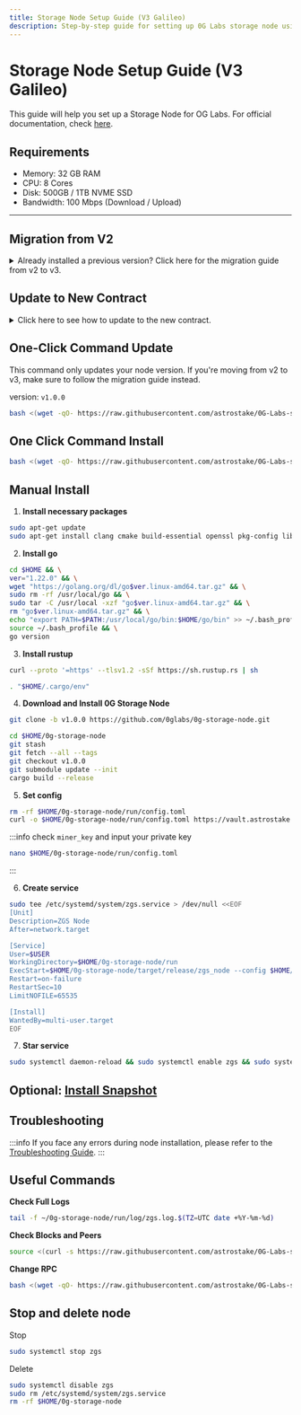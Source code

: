 ```yaml
---
title: Storage Node Setup Guide (V3 Galileo)
description: Step-by-step guide for setting up 0G Labs storage node using AstroStake tools.
---
```


# Storage Node Setup Guide (V3 Galileo)

This guide will help you set up a Storage Node for OG Labs.
For official documentation, check [here](https://docs.0g.ai/run-a-node/storage-node).

## Requirements
- Memory: 32 GB RAM
- CPU: 8 Cores
- Disk: 500GB / 1TB NVME SSD
- Bandwidth: 100 Mbps (Download / Upload)

----
## Migration from V2

<div class="custom-collapse">
<details>
  <summary>Already installed a previous version? Click here for the migration guide from v2 to v3.</summary>

<div class="collapse-content">

Version: `v1.0.0`

## One-Click Command
```bash
bash <(wget -qO- https://raw.githubusercontent.com/astrostake/0G-Labs-script/refs/heads/main/storage-node/galileo/migration_storage_node_v3.sh)
```

## Manual Install

1. **Stop Service**

```bash
systemctl stop zgs
```

2. **Remove db folder**
```bash
rm -rf $HOME/0g-storage-node/run/db
```

3. **Backup Config**

```bash
cp $HOME/0g-storage-node/run/config.toml $HOME/zgs-config.toml.backup
```
4. **Update to v1.0.0**
```bash
cd $HOME/0g-storage-node
git stash
git fetch --all --tags
git checkout v1.0.0
git submodule update --init
cargo build --release
```

5. **Download V3 Config**

```bash
rm -rf $HOME/0g-storage-node/run/config.toml
curl -o $HOME/0g-storage-node/run/config.toml https://vault.astrostake.xyz/0g-labs/config-v3.toml
```

:::info
check `miner_key` and input your private key

```bash
nano $HOME/0g-storage-node/run/config.toml
```
:::

6. **Delete and Create New Service**
```bash
sudo rm -f /etc/systemd/system/zgs.service
```
```bash
sudo tee /etc/systemd/system/zgs.service > /dev/null <<EOF
[Unit]
Description=ZGS Node
After=network.target

[Service]
User=$USER
WorkingDirectory=$HOME/0g-storage-node/run
ExecStart=$HOME/0g-storage-node/target/release/zgs_node --config $HOME/0g-storage-node/run/config.toml
Restart=on-failure
RestartSec=10
LimitNOFILE=65535

[Install]
WantedBy=multi-user.target
EOF
```

7. **Restart Service**

```bash
sudo systemctl daemon-reload && sudo systemctl enable zgs && sudo systemctl start zgs
```
</div>
</details>
</div>

## Update to New Contract

<div class="custom-collapse">
<details>
  <summary>Click here to see how to update to the new contract.</summary>

<div class="collapse-content">

Stop zgs service
```bash
systemctl stop zgs
```

Delete old `db`
```bash
rm -rf $HOME/0g-storage-node/run/db
```
:::tabs
== Download new config
Download new config
```bash
rm -rf $HOME/0g-storage-node/run/config.toml
curl -o $HOME/0g-storage-node/run/config.toml https://vault.astrostake.xyz/0g-labs/config-v3.toml
```

> Check `miner_key` and input your private key
```bash
nano $HOME/0g-storage-node/run/config.toml
```

== Edit existing config
Edit `config.toml`
```bash
#!/bin/bash

# Detect config file
if [ -f "$HOME/0g-storage-node/run/config.toml" ]; then
  CONFIG_FILE="$HOME/0g-storage-node/run/config.toml"
elif [ -f "$HOME/0g-storage-node/run/config-testnet-turbo.toml" ]; then
  CONFIG_FILE="$HOME/0g-storage-node/run/config-testnet-turbo.toml"
else
  echo "No config file found (config.toml or config-testnet-turbo.toml)."
  exit 1
fi

echo "Editing config file: $CONFIG_FILE"

# Define new contract addresses and block number
LOG_CONTRACT="0xbD75117F80b4E22698D0Cd7612d92BDb8eaff628"
LOG_BLOCK=326165
MINE_CONTRACT="0x3A0d1d67497Ad770d6f72e7f4B8F0BAbaa2A649C"
REWARD_CONTRACT="0xd3D4D91125D76112AE256327410Dd0414Ee08Cb4"

# Backup original config
cp "$CONFIG_FILE" "$CONFIG_FILE.bak"

# Update values using sed
sed -i "s/^log_contract_address = \".*\"/log_contract_address = \"$LOG_CONTRACT\"/" "$CONFIG_FILE"
sed -i "s/^log_sync_start_block_number = .*/log_sync_start_block_number = $LOG_BLOCK/" "$CONFIG_FILE"
sed -i "s/^mine_contract_address = \".*\"/mine_contract_address = \"$MINE_CONTRACT\"/" "$CONFIG_FILE"
sed -i "s/^reward_contract_address = \".*\"/reward_contract_address = \"$REWARD_CONTRACT\"/" "$CONFIG_FILE"

echo "Contract addresses and start block updated successfully."
```
:::

Restart zgs service
```bash
systemctl restart zgs
```

</div>
</details>
</div>

## One-Click Command Update

This command only updates your node version. If you're moving from v2 to v3, make sure to follow the migration guide instead.

version: `v1.0.0`
```bash
bash <(wget -qO- https://raw.githubusercontent.com/astrostake/0G-Labs-script/refs/heads/main/storage-node/galileo/storage_node_update_v3.sh)
```

## One Click Command Install

```bash
bash <(wget -qO- https://raw.githubusercontent.com/astrostake/0G-Labs-script/refs/heads/main/storage-node/galileo/0g_storage_node_v3_chain.sh)
```

## Manual Install

1. **Install necessary packages**
```bash
sudo apt-get update
sudo apt-get install clang cmake build-essential openssl pkg-config libssl-dev jq git bc
```
2. **Install go**
```bash
cd $HOME && \
ver="1.22.0" && \
wget "https://golang.org/dl/go$ver.linux-amd64.tar.gz" && \
sudo rm -rf /usr/local/go && \
sudo tar -C /usr/local -xzf "go$ver.linux-amd64.tar.gz" && \
rm "go$ver.linux-amd64.tar.gz" && \
echo "export PATH=$PATH:/usr/local/go/bin:$HOME/go/bin" >> ~/.bash_profile && \
source ~/.bash_profile && \
go version
```
3. **Install rustup**
```bash
curl --proto '=https' --tlsv1.2 -sSf https://sh.rustup.rs | sh
```
```bash
. "$HOME/.cargo/env"
```
4. **Download and Install 0G Storage Node**
```bash
git clone -b v1.0.0 https://github.com/0glabs/0g-storage-node.git
```
```bash
cd $HOME/0g-storage-node
git stash
git fetch --all --tags
git checkout v1.0.0
git submodule update --init
cargo build --release
```
5. **Set config**

```bash
rm -rf $HOME/0g-storage-node/run/config.toml
curl -o $HOME/0g-storage-node/run/config.toml https://vault.astrostake.xyz/0g-labs/config-v3.toml
```

:::info
check `miner_key` and input your private key
```bash
nano $HOME/0g-storage-node/run/config.toml
```
:::

6. **Create service**
```bash
sudo tee /etc/systemd/system/zgs.service > /dev/null <<EOF
[Unit]
Description=ZGS Node
After=network.target

[Service]
User=$USER
WorkingDirectory=$HOME/0g-storage-node/run
ExecStart=$HOME/0g-storage-node/target/release/zgs_node --config $HOME/0g-storage-node/run/config.toml
Restart=on-failure
RestartSec=10
LimitNOFILE=65535

[Install]
WantedBy=multi-user.target
EOF
```
7. **Star service**
```bash
sudo systemctl daemon-reload && sudo systemctl enable zgs && sudo systemctl start zgs
```
## Optional: [Install Snapshot](/0g-labs/snapshot-v3)

## Troubleshooting

:::info
If you face any errors during node installation, please refer to the [Troubleshooting Guide](/0g-labs/troubleshooting-storage-node).
:::

## Useful Commands
**Check Full Logs**
```bash
tail -f ~/0g-storage-node/run/log/zgs.log.$(TZ=UTC date +%Y-%m-%d)
```

**Check Blocks and Peers**
```bash
source <(curl -s https://raw.githubusercontent.com/astrostake/0G-Labs-script/refs/heads/main/storage-node/check_block.sh)
```

**Change RPC**
```bash
bash <(wget -qO- https://raw.githubusercontent.com/astrostake/0G-Labs-script/refs/heads/main/storage-node/change_storage_rpc.sh)
```

## Stop and delete node

Stop
```bash
sudo systemctl stop zgs
```

Delete
```bash
sudo systemctl disable zgs
sudo rm /etc/systemd/system/zgs.service
rm -rf $HOME/0g-storage-node
```
